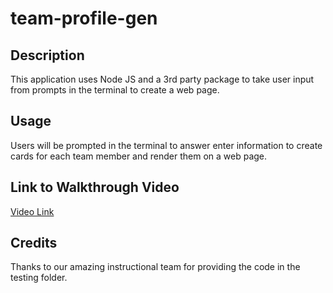 # team-profile-gen

## Description
This application uses Node JS and a 3rd party package to take user input from prompts in the terminal to create a web page.

## Usage
Users will be prompted in the terminal to answer enter information to create cards for each team member and render them on a web page.

## Link to Walkthrough Video
[Video Link](https://watch.screencastify.com/v/jDlW9g4OysJiw4OO1add)

## Credits
Thanks to our amazing instructional team for providing the code in the testing folder.